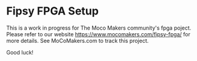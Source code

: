# Fipsy FPGA Setup

This is a work in progress for The Moco Makers community's fpga poject. Please refer to our website https://www.mocomakers.com/fipsy-fpga/ for more details.
See MoCoMakers.com to track this project.

Good luck!